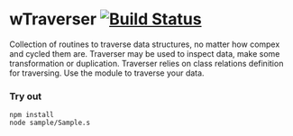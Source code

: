 
# wTraverser [![Build Status](https://travis-ci.org/Wandalen/wTraverser.svg?branch=master)](https://travis-ci.org/Wandalen/wTraverser)

Collection of routines to traverse data structures, no matter how compex and cycled them are.  Traverser may be used to inspect data, make some transformation or duplication. Traverser relies on class relations definition for traversing. Use the module to traverse your data.

### Try out
```
npm install
node sample/Sample.s
```




















